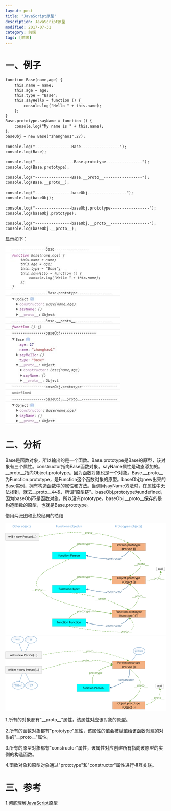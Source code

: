 ```yaml
---
layout: post
title: "JavaScript原型"
description: JavaScript原型
modified: 2017-07-31
category: 前端
tags: [前端]
---
```


# 一、例子

	function Base(name,age) {
	    this.name = name;
	    this.age = age;
	    this.type = "Base";
	    this.sayHello = function () {
	        console.log("Hello " + this.name);
	    };
	}
	Base.prototype.sayName = function () {
	    console.log("My name is " + this.name);
	};
	baseObj = new Base("zhanghao1",27);

	console.log("----------------Base-----------------");
	console.log(Base);

	console.log("-----------------Base.prototype----------------");
	console.log(Base.prototype);

	console.log("----------------Base.__proto__-----------------");
	console.log(Base.__proto__);

	console.log("----------------baseObj-----------------");
	console.log(baseObj);

	console.log("----------------baseObj.prototype-----------------");
	console.log(baseObj.prototype);

	console.log("----------------baseObj.__proto__-----------------");
	console.log(baseObj.__proto__);

显示如下：

<img src="../images/prototype/demo.jpg" class="post-img"/>

# 二、分析

Base是函数对象，所以输出的是一个函数。Base.prototype是Base的原型，该对象有三个属性。constructor指向Base函数对象。sayName属性是动态添加的。__proto__指向Object.prototype。因为函数对象也是一个对象。Base.__proto__为Function.prototype，是Function这个函数对象的原型。baseObj为new出来的Base实例，拥有构造函数中的属性和方法。当调用sayName方法时，在属性中无法找到，就去__proto__中找，所谓“原型链”。baseObj.prototype为undefined，因为baseObj不是函数对象，所以没有prototype。baseObj.__proto__保存的是构造函数的原型，也就是Base.prototype。

借用两张图和比较经典的总结

<img src="../images/prototype/1.png" class="post-img"/>

<img src="../images/prototype/2.png" class="post-img"/>

1.所有的对象都有"\_\_proto\_\_"属性，该属性对应该对象的原型。

2.所有的函数对象都有"prototype"属性，该属性的值会被赋值给该函数创建的对象的"\_\_proto\_\_"属性。

3.所有的原型对象都有"constructor"属性，该属性对应创建所有指向该原型的实例的构造函数。

4.函数对象和原型对象通过"prototype"和"constructor"属性进行相互关联。

# 三、参考

1.[彻底理解JavaScript原型](http://blog.csdn.net/wxw_317/article/details/49617767)